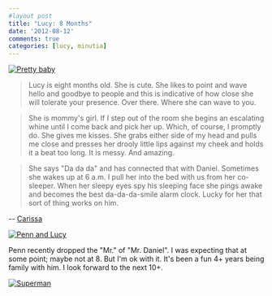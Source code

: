 ```yaml
---
#layout post
title: "Lucy: 8 Months"
date: '2012-08-12'
comments: true
categories: [lucy, minutia]
---
```


[![Pretty baby](http://farm9.staticflickr.com/8297/7759091402_c924d17fdb_z.jpg)](http://www.flickr.com/photos/carissabyers/7759091402/lightbox/)

> Lucy is eight months old. She is cute.  She likes to point and wave hello and goodbye to people and this is indicative of how close she will tolerate your presence. Over there. Where she can wave to you.

> She is mommy's girl. If I step out of the room she begins an escalating whine until I come back and pick her up. Which, of course, I promptly do. She gives me kisses. She grabs either side of my head and pulls me close and presses her drooly little lips against my cheek and holds it a beat too long. It is messy. And amazing.

> She says "Da da da" and has connected that with Daniel. Sometimes she wakes up at 6 a.m. I pull her into the bed with us from her co-sleeper. When her sleepy eyes spy his sleeping face she pings awake and becomes the best da-da-da-smile alarm clock. Lucky for her that sort of thing works on him.

-- [Carissa](http://carissabyers.blogspot.com/2012/08/lucy-eight-months.html)

[![Penn and Lucy](http://farm9.staticflickr.com/8307/7759086422_dc4afdcd5c_z.jpg)](http://www.flickr.com/photos/carissabyers/7759086422/lightbox/)

Penn recently dropped the "Mr." of "Mr. Daniel". I was expecting that at some point; maybe not at 8. But I'm ok with it. It's been a fun 4+ years being family with him. I look forward to the next 10+.

[![Superman](http://farm3.staticflickr.com/2117/2497235717_f744d95072_z.jpg?zz=1)](http://www.flickr.com/photos/carissabyers/2497235717/)